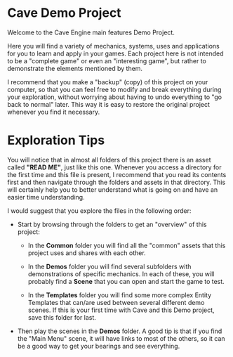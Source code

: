 # Cave Demo Project
Welcome to the Cave Engine main features Demo Project.

Here you will find a variety of mechanics, systems, uses and applications for you to learn and apply in your games. Each project here is not intended to be a "complete game" or even an "interesting game", but rather to demonstrate the elements mentioned by them.

I recommend that you make a "backup" (copy) of this project on your computer, so that you can feel free to modify and break everything during your exploration, without worrying about having to undo everything to "go back to normal" later. This way it is easy to restore the original project whenever you find it necessary.

# Exploration Tips
You will notice that in almost all folders of this project there is an asset called **"READ ME"**, just like this one. Whenever you access a directory for the first time and this file is present, I recommend that you read its contents first and then navigate through the folders and assets in that directory. This will certainly help you to better understand what is going on and have an easier time understanding.

I would suggest that you explore the files in the following order:

* Start by browsing through the folders to get an "overview" of this project:

    * In the **Common** folder you will find all the "common" assets that this project uses and shares with each other.

    * In the **Demos** folder you will find several subfolders with demonstrations of specific mechanics. In each of these, you will probably find a **Scene** that you can open and start the game to test.

    * In the **Templates** folder you will find some more complex Entity Templates that can/are used between several different demo scenes. If this is your first time with Cave and this Demo project, save this folder for last.

* Then play the scenes in the **Demos** folder. A good tip is that if you find the "Main Menu" scene, it will have links to most of the others, so it can be a good way to get your bearings and see everything.